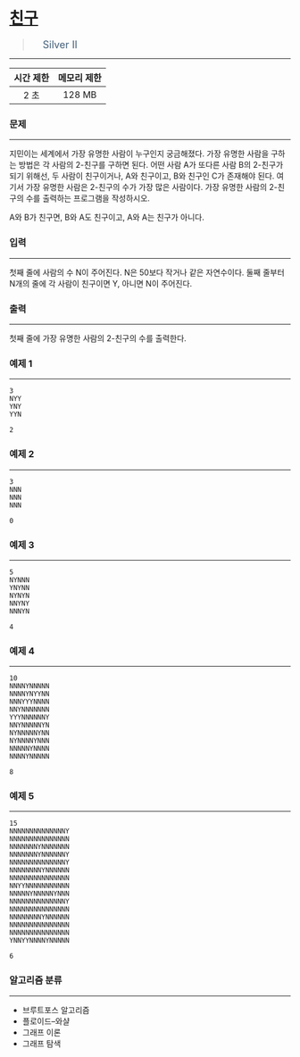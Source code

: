 # [친구](https://www.acmicpc.net/problem/1058)

> <img src="https://d2gd6pc034wcta.cloudfront.net/tier/9.svg" width="16" heigth="21" style = "vertical-align: middle;"/>&nbsp;<span style="font-size: 18px; color: #435f7a;">Silver II</span>

***

<div align="center">

|시간 제한|메모리 제한|
|:---:|:---:|
|2 초 |128 MB|

</div>

### 문제

***

지민이는 세계에서 가장 유명한 사람이 누구인지 궁금해졌다. 가장 유명한 사람을 구하는 방법은 각 사람의 2-친구를 구하면 된다. 어떤 사람 A가 또다른 사람 B의 2-친구가 되기 위해선, 두 사람이 친구이거나, A와 친구이고, B와 친구인 C가 존재해야 된다. 여기서 가장 유명한 사람은 2-친구의 수가 가장 많은 사람이다. 가장 유명한 사람의 2-친구의 수를 출력하는 프로그램을 작성하시오.

A와 B가 친구면, B와 A도 친구이고, A와 A는 친구가 아니다.

### 입력

***

첫째 줄에 사람의 수 N이 주어진다. N은 50보다 작거나 같은 자연수이다. 둘째 줄부터 N개의 줄에 각 사람이 친구이면 Y, 아니면 N이 주어진다.

### 출력

***

첫째 줄에 가장 유명한 사람의 2-친구의 수를 출력한다.

### 예제 1

***

```
3
NYY
YNY
YYN
```

```
2
```

### 예제 2

***

```
3
NNN
NNN
NNN
```

```
0
```

### 예제 3

***

```
5
NYNNN
YNYNN
NYNYN
NNYNY
NNNYN
```

```
4
```

### 예제 4

***

```
10
NNNNYNNNNN
NNNNYNYYNN
NNNYYYNNNN
NNYNNNNNNN
YYYNNNNNNY
NNYNNNNNYN
NYNNNNNYNN
NYNNNNYNNN
NNNNNYNNNN
NNNNYNNNNN
```

```
8
```

### 예제 5

***

```
15
NNNNNNNNNNNNNNY
NNNNNNNNNNNNNNN
NNNNNNNYNNNNNNN
NNNNNNNYNNNNNNY
NNNNNNNNNNNNNNY
NNNNNNNNYNNNNNN
NNNNNNNNNNNNNNN
NNYYNNNNNNNNNNN
NNNNNYNNNNNYNNN
NNNNNNNNNNNNNNY
NNNNNNNNNNNNNNN
NNNNNNNNYNNNNNN
NNNNNNNNNNNNNNN
NNNNNNNNNNNNNNN
YNNYYNNNNYNNNNN
```

```
6
```

### 알고리즘 분류

***

* 브루트포스 알고리즘
* 플로이드–와샬
* 그래프 이론
* 그래프 탐색

